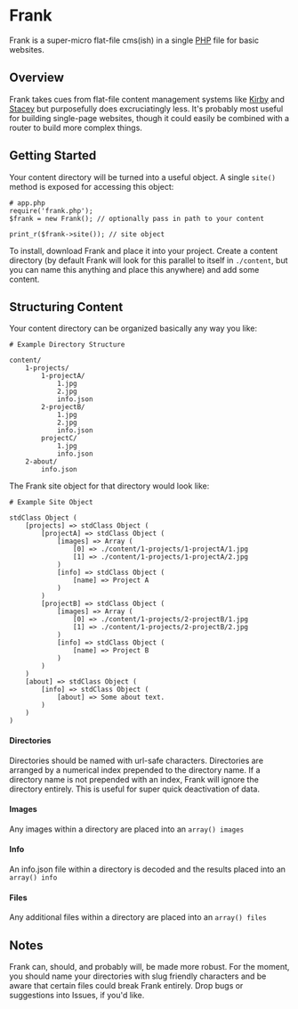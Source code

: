 # Frank

Frank is a super-micro flat-file cms(ish) in a single [PHP](http://php.net/) file for basic websites.

## Overview

Frank takes cues from flat-file content management systems like [Kirby](http://getkirby.com/) and [Stacey](https://github.com/kolber/stacey) but purposefully does excruciatingly less. It's probably most useful for building single-page websites, though it could easily be combined with a router to build more complex things.

## Getting Started

Your content directory will be turned into a useful object. A single `site()` method is exposed for accessing this object:

	# app.php
	require('frank.php');
	$frank = new Frank(); // optionally pass in path to your content
	
	print_r($frank->site()); // site object
	
To install, download Frank and place it into your project. Create a content directory (by default Frank will look for this parallel to itself in `./content`, but you can name this anything and place this anywhere) and add some content.

## Structuring Content

Your content directory can be organized basically any way you like:

	# Example Directory Structure
	
	content/
		1-projects/
			1-projectA/
				1.jpg
				2.jpg
				info.json
			2-projectB/
				1.jpg
				2.jpg
				info.json
			projectC/
				1.jpg
				info.json
		2-about/
			info.json
			
The Frank site object for that directory would look like:

	# Example Site Object
	
	stdClass Object (
		[projects] => stdClass Object (
			[projectA] => stdClass Object (
				[images] => Array (
					[0] => ./content/1-projects/1-projectA/1.jpg
					[1] => ./content/1-projects/1-projectA/2.jpg
				)
				[info] => stdClass Object (
					[name] => Project A
				)
			)
			[projectB] => stdClass Object (
				[images] => Array (
					[0] => ./content/1-projects/2-projectB/1.jpg
					[1] => ./content/1-projects/2-projectB/2.jpg
				)
				[info] => stdClass Object (
					[name] => Project B
				)
			)
		)
		[about] => stdClass Object (
			[info] => stdClass Object (
				[about] => Some about text.
			)
		)
	)

#### Directories

Directories should be named with url-safe characters. Directories are arranged by a numerical index prepended to the directory name. If a directory name is not prepended with an index, Frank will ignore the directory entirely. This is useful for super quick deactivation of data.

#### Images

Any images within a directory are placed into an `array() images`

#### Info

An info.json file within a directory is decoded and the results placed into an `array() info`

#### Files

Any additional files within a directory are placed into an `array() files`

## Notes

Frank can, should, and probably will, be made more robust. For the moment, you should name your directories with slug friendly characters and be aware that certain files could break Frank entirely.  Drop bugs or suggestions into Issues, if you'd like. 